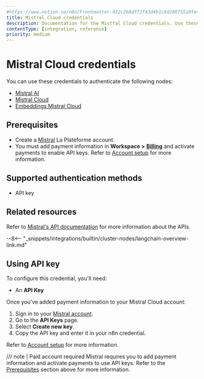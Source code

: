 ```yaml
---
#https://www.notion.so/n8n/Frontmatter-432c2b8dff1f43d4b1c8d20075510fe4
title: Mistral Cloud credentials
description: Documentation for the Mistral Cloud credentials. Use these credentials to authenticate Mistral Cloud in n8n, a workflow automation platform.
contentType: [integration, reference]
priority: medium
---
```


# Mistral Cloud credentials

You can use these credentials to authenticate the following nodes:

* [Mistral AI](/integrations/builtin/app-nodes/n8n-nodes-base.mistralai.md)
* [Mistral Cloud](/integrations/builtin/cluster-nodes/sub-nodes/n8n-nodes-langchain.lmchatmistralcloud.md)
* [Embeddings Mistral Cloud](/integrations/builtin/cluster-nodes/sub-nodes/n8n-nodes-langchain.embeddingsmistralcloud.md)

## Prerequisites

<!-- vale off -->
- Create a [Mistral](https://mistral.ai/) La Plateforme account.
- You must add payment information in **Workspace >** [**Billing**](https://admin.mistral.ai/organization/billing) and activate payments to enable API keys. Refer to [Account setup](https://docs.mistral.ai/getting-started/quickstart/#account-setup) for more information.
<!-- vale on -->

## Supported authentication methods

- API key

## Related resources

Refer to [Mistral's API documentation](https://docs.mistral.ai/api/) for more information about the APIs.

--8<-- "_snippets/integrations/builtin/cluster-nodes/langchain-overview-link.md"

## Using API key

To configure this credential, you'll need:

- An **API Key**

Once you've added payment information to your Mistral Cloud account:

1. Sign in to your [Mistral account](https://console.mistral.ai/home).
2. Go to the **API Keys** page.
3. Select **Create new key**.
4. Copy the API key and enter it in your n8n credential.

Refer to [Account setup](https://docs.mistral.ai/getting-started/quickstart/#account-setup) for more information.

/// note | Paid account required
Mistral requires you to add payment information and activate payments to use API keys. Refer to the [Prerequisites](#prerequisites) section above for more information.
